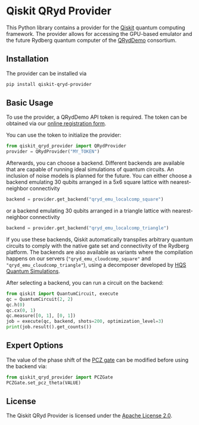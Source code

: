 # Qiskit QRyd Provider

This Python library contains a provider for the [Qiskit](https://qiskit.org) quantum computing framework. The provider allows for accessing the GPU-based emulator and the future Rydberg quantum computer of the [QRydDemo](https://thequantumlaend.de/qryddemo/) consortium.

## Installation

The provider can be installed via
```bash
pip install qiskit-qryd-provider
```

## Basic Usage

To use the provider, a QRydDemo API token is required. The token can be obtained via our [online registration form](https://thequantumlaend.de/get-access/).

You can use the token to initialize the provider:

```python
from qiskit_qryd_provider import QRydProvider
provider = QRydProvider("MY_TOKEN")
```

Afterwards, you can choose a backend. Different backends are available that are capable of running ideal simulations of quantum circuits. An inclusion of noise models is planned for the future. You can either choose a backend emulating 30 qubits arranged in a 5x6 square lattice with nearest-neighbor connectivity

```python
backend = provider.get_backend("qryd_emu_localcomp_square")
```

or a backend emulating 30 qubits arranged in a triangle lattice with nearest-neighbor connectivity

```python
backend = provider.get_backend("qryd_emu_localcomp_triangle")
```

If you use these backends, Qiskit automatically transpiles arbitrary quantum circuits to comply with the native gate set and connectivity of the Rydberg platform. The backends are also available as variants where the compilation happens on our servers (`"qryd_emu_cloudcomp_square"` and `"qryd_emu_cloudcomp_triangle"`), using a decomposer developed by [HQS Quantum Simulations](https://quantumsimulations.de/).

After selecting a backend, you can run a circuit on the backend:

```python
from qiskit import QuantumCircuit, execute
qc = QuantumCircuit(2, 2)
qc.h(0)
qc.cx(0, 1)
qc.measure([0, 1], [0, 1])
job = execute(qc, backend, shots=200, optimization_level=3)
print(job.result().get_counts())
```

## Expert Options

The value of the phase shift of the [PCZ gate](https://arxiv.org/abs/2202.13849) can be modified before using the backend via:

```python
from qiskit_qryd_provider import PCZGate
PCZGate.set_pcz_theta(VALUE)
```

## License

The Qiskit QRyd Provider is licensed under the [Apache License 2.0](https://www.apache.org/licenses/LICENSE-2.0). 
